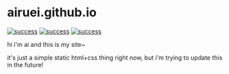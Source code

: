 # airuei.github.io
[![success](https://img.shields.io/badge/build-passing-success)](https://github.com/airuei/airuei.github.io)
[![success](https://img.shields.io/badge/airuei-online-ff69b4)](https://airuei.github.io/)
[![success](https://img.shields.io/badge/nyan-passing-ff69b4)](https://www.youtube.com/watch?v=JAEbJs-rnVc)

hi i'm ai and this is my site~

it's just a simple static html+css thing right now, but i'm trying to update this in the future!
